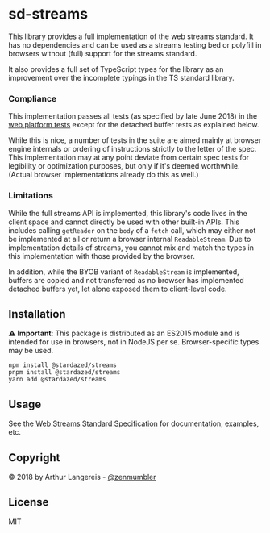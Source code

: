 sd-streams
==========
This library provides a full implementation of the web streams standard. It has
no dependencies and can be used as a streams testing bed or polyfill in browsers without
(full) support for the streams standard.

It also provides a full set of TypeScript types for the library as an improvement
over the incomplete typings in the TS standard library.

### Compliance
This implementation passes all tests (as specified by late June 2018) in the
[web platform tests](https://github.com/web-platform-tests/wpt/tree/master/streams)
except for the detached buffer tests as explained below.

While this is nice, a number of tests in the suite are aimed mainly at browser engine
internals or ordering of instructions strictly to the letter of the spec.
This implementation may at any point deviate from certain spec tests for legibility or
optimization purposes, but only if it's deemed worthwhile. (Actual browser implementations
already do this as well.)

### Limitations
While the full streams API is implemented, this library's code lives in the client space
and cannot directly be used with other built-in APIs. This includes calling `getReader` on
the `body` of a `fetch` call, which may either not be implemented at all or return a browser
internal `ReadableStream`. Due to implementation details of streams, you cannot mix and
match the types in this implementation with those provided by the browser.

In addition, while the BYOB variant of `ReadableStream` is implemented, buffers are copied
and not transferred as no browser has implemented detached buffers yet, let alone exposed
them to client-level code.

Installation
------------
**⚠️ Important**: This package is distributed as an ES2015 module and is intended
for use in browsers, not in NodeJS per se. Browser-specific types may be used.

`npm install @stardazed/streams`<br>
`pnpm install @stardazed/streams`<br>
`yarn add @stardazed/streams`

Usage
-----
See the [Web Streams Standard Specification](https://streams.spec.whatwg.org) for
documentation, examples, etc.

Copyright
---------
© 2018 by Arthur Langereis - [@zenmumbler](https://twitter.com/zenmumbler)

License
-------
MIT
